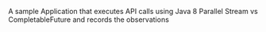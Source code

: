 A sample Application that executes API calls using Java 8 Parallel Stream vs CompletableFuture and records the observations
